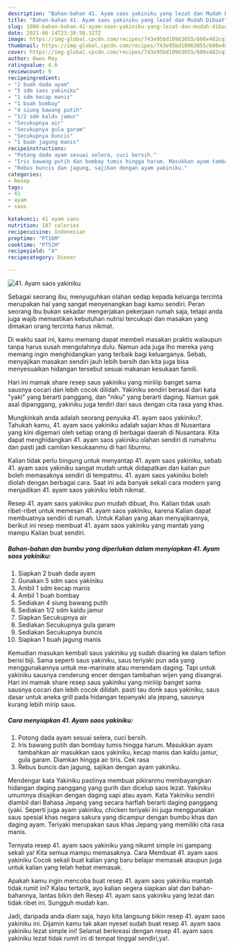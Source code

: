 ```yaml
---
description: "Bahan-bahan 41. Ayam saos yakiniku yang lezat dan Mudah Dibuat"
title: "Bahan-bahan 41. Ayam saos yakiniku yang lezat dan Mudah Dibuat"
slug: 1080-bahan-bahan-41-ayam-saos-yakiniku-yang-lezat-dan-mudah-dibuat
date: 2021-06-14T23:38:58.327Z
image: https://img-global.cpcdn.com/recipes/743e95bd10963055/680x482cq70/41-ayam-saos-yakiniku-foto-resep-utama.jpg
thumbnail: https://img-global.cpcdn.com/recipes/743e95bd10963055/680x482cq70/41-ayam-saos-yakiniku-foto-resep-utama.jpg
cover: https://img-global.cpcdn.com/recipes/743e95bd10963055/680x482cq70/41-ayam-saos-yakiniku-foto-resep-utama.jpg
author: Owen May
ratingvalue: 4.6
reviewcount: 9
recipeingredient:
- "2 buah dada ayam"
- "5 sdm saos yakiniku"
- "1 sdm kecap manis"
- "1 buah bombay"
- "4 siung bawang putih"
- "1/2 sdm kaldu jamur"
- "Secukupnya air"
- "Secukupnya gula garam"
- "Secukupnya buncis"
- "1 buah jagung manis"
recipeinstructions:
- "Potong dada ayam sesuai selera, cuci bersih."
- "Iris bawang putih dan bombay tumis hingga harum. Masukkan ayam tambahkan air masukkan saos yakiniku, kecap manis dan kaldu jamur, gula garam. Diamkan hingga air tiris. Cek rasa"
- "Rebus buncis dan jagung, sajikan dengan ayam yakiniku."
categories:
- Resep
tags:
- 41
- ayam
- saos

katakunci: 41 ayam saos 
nutrition: 187 calories
recipecuisine: Indonesian
preptime: "PT16M"
cooktime: "PT51M"
recipeyield: "4"
recipecategory: Dinner

---
```



![41. Ayam saos yakiniku](https://img-global.cpcdn.com/recipes/743e95bd10963055/680x482cq70/41-ayam-saos-yakiniku-foto-resep-utama.jpg)

Sebagai seorang ibu, menyuguhkan olahan sedap kepada keluarga tercinta merupakan hal yang sangat menyenangkan bagi kamu sendiri. Peran seorang ibu bukan sekadar mengerjakan pekerjaan rumah saja, tetapi anda juga wajib memastikan kebutuhan nutrisi tercukupi dan masakan yang dimakan orang tercinta harus nikmat.

Di waktu  saat ini, kamu memang dapat membeli masakan praktis walaupun tanpa harus susah mengolahnya dulu. Namun ada juga lho mereka yang memang ingin menghidangkan yang terbaik bagi keluarganya. Sebab, menyajikan masakan sendiri jauh lebih bersih dan kita juga bisa menyesuaikan hidangan tersebut sesuai makanan kesukaan famili. 

Hari ini mamak share resep saus yakiniku yang miriiiip banget sama sausnya cocari dan lebih cocok dilidah. Yakiniku sendiri berasal dari kata &#34;yaki&#34; yang berarti panggang, dan &#34;niku&#34; yang berarti daging. Namun gak asal dipanggang, yakiniku juga terdiri dari saus dengan cita rasa yang khas.

Mungkinkah anda adalah seorang penyuka 41. ayam saos yakiniku?. Tahukah kamu, 41. ayam saos yakiniku adalah sajian khas di Nusantara yang kini digemari oleh setiap orang di berbagai daerah di Nusantara. Kita dapat menghidangkan 41. ayam saos yakiniku olahan sendiri di rumahmu dan pasti jadi camilan kesukaanmu di hari liburmu.

Kalian tidak perlu bingung untuk menyantap 41. ayam saos yakiniku, sebab 41. ayam saos yakiniku sangat mudah untuk didapatkan dan kalian pun boleh memasaknya sendiri di tempatmu. 41. ayam saos yakiniku boleh diolah dengan berbagai cara. Saat ini ada banyak sekali cara modern yang menjadikan 41. ayam saos yakiniku lebih nikmat.

Resep 41. ayam saos yakiniku pun mudah dibuat, lho. Kalian tidak usah ribet-ribet untuk memesan 41. ayam saos yakiniku, karena Kalian dapat membuatnya sendiri di rumah. Untuk Kalian yang akan menyajikannya, berikut ini resep membuat 41. ayam saos yakiniku yang mantab yang mampu Kalian buat sendiri.

<!--inarticleads1-->

##### Bahan-bahan dan bumbu yang diperlukan dalam menyiapkan 41. Ayam saos yakiniku:

1. Siapkan 2 buah dada ayam
1. Gunakan 5 sdm saos yakiniku
1. Ambil 1 sdm kecap manis
1. Ambil 1 buah bombay
1. Sediakan 4 siung bawang putih
1. Sediakan 1/2 sdm kaldu jamur
1. Siapkan Secukupnya air
1. Sediakan Secukupnya gula garam
1. Sediakan Secukupnya buncis
1. Siapkan 1 buah jagung manis


Kemudian masukan kembali saus yakiniku yg sudah disaring ke dalam teflon berisi biji. Sama seperti saus yakiniku, saus teriyaki pun ada yang menggunakannya untuk me-marinate atau merendam daging. Tapi untuk yakiniku sausnya cenderung encer dengan tambahan wijen yang disangrai. Hari ini mamak share resep saus yakiniku yang miriiiip banget sama sausnya cocari dan lebih cocok dilidah. pasti tau donk saus yakiniku, saus dasar untuk aneka grill pada hidangan tepanyaki ala jepang, sausnya kurang lebih mirip saus. 

<!--inarticleads2-->

##### Cara menyiapkan 41. Ayam saos yakiniku:

1. Potong dada ayam sesuai selera, cuci bersih.
1. Iris bawang putih dan bombay tumis hingga harum. Masukkan ayam tambahkan air masukkan saos yakiniku, kecap manis dan kaldu jamur, gula garam. Diamkan hingga air tiris. Cek rasa
1. Rebus buncis dan jagung, sajikan dengan ayam yakiniku.


Mendengar kata Yakiniku pastinya membuat pikiranmu membayangkan hidangan daging panggang yang gurih dan dicelup saos lezat. Yakiniku umumnya disajikan dengan daging sapi atau ayam. Kata Yakiniku sendiri diambil dari Bahasa Jepang yang secara harfiah berarti daging panggang (yaki. Seperti juga ayam yakiniku, chicken teriyaki ini juga menggunakan saus spesial khas negara sakura yang dicampur dengan bumbu khas dan daging ayam. Teriyaki merupakan saus khas Jepang yang memiliki cita rasa manis. 

Ternyata resep 41. ayam saos yakiniku yang nikamt simple ini gampang sekali ya! Kita semua mampu memasaknya. Cara Membuat 41. ayam saos yakiniku Cocok sekali buat kalian yang baru belajar memasak ataupun juga untuk kalian yang telah hebat memasak.

Apakah kamu ingin mencoba buat resep 41. ayam saos yakiniku mantab tidak rumit ini? Kalau tertarik, ayo kalian segera siapkan alat dan bahan-bahannya, lantas bikin deh Resep 41. ayam saos yakiniku yang lezat dan tidak ribet ini. Sungguh mudah kan. 

Jadi, daripada anda diam saja, hayo kita langsung bikin resep 41. ayam saos yakiniku ini. Dijamin kamu tak akan nyesel sudah buat resep 41. ayam saos yakiniku lezat simple ini! Selamat berkreasi dengan resep 41. ayam saos yakiniku lezat tidak rumit ini di tempat tinggal sendiri,ya!.

